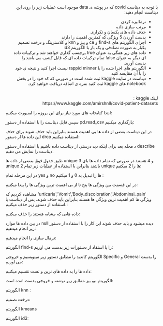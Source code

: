 <div dir="rtl">
  
  با توجه به دیتاست covid که در پوشه ی data موجود است عملیات زیر را روی این دیتاست انجام دهید:
  - نرمالیزه کردن
  - مرتب سازی داده
  - حذف داده های یکسان و تکراری
  - بدست آوردن 5 ویژگی که کمترین اهمیت را دارند
  -  اجرای الگوریتم های find-s و ce و بیز و knn و کلاسترینگ و درخت تصمیم یکبار به صورت تصادفی و یک بار با الگوریتم id3
  - داده های زیر همگی به عنوان true برچسب گذاری خواهند شد و ترکیبات داده ای دیگر به عنوان false تمام ترکیبات داده ای که قابل کشف می باشد را بدست آورید.
  - الگوریتم های اجرا شده را با rappid minner نیست اجرا کنید و نتیجه ی خود را با آن مقایسه کنید
  - دیتاست در سایت kaggle ثبت شده است در صورتی که کد خود را در بخش notebook های kaggle ثبت کنید نمره ی اضافه دریافت خواهید کرد.
  
  
<br />
  لینک kaggle
  : 
  <br />
  https://www.kaggle.com/amirshnll/covid-patient-datasets
  
</div>

ابتدا کتابخانه های مورد نیاز برای این پروزه را ایمپورت میکنیم:


سپس فایل دیتاست را با استفاده از دستور pd.read_csv بارگذاری میکنیم:


در این دیتاست بعضی از داده ها بی اهمیت هستند بنابراین باید حذف شوند برای حذف این داده ها از دستور drop استفاده میکنیم:


د محله بعد برای اینکه دید درستی از دیتاست داده باشیم با استفاده از دستور describe دیتاست را نمایش می دهیم:


طبق جدول فوق بعضی از داده ها unique 3 و 4 هستند در صورتی که تمام داده ها بای unique 2 باشند بنابراین با استفاده از عملیات زیر تمام unique ها را 2 میکنیم:


در این مرحله تمام yes  و  no ها را تبدیل به 0 و 1 میکنیم :


در این قسمت بین ویژگی ها پنج تا از بی اهمیت ترین ویژگی ها را پیدا میکنیم:




مشاهده کردیم که 'urticaria','Vomit','Body_discoloration','Abdominal_pain' ویژگی ها کم اهمیت ترین ویژگی ها هستند بنابراین باید حذف شوند. پس از دیتاست با استفاده از دستور زیر حذف میکنیم.:


داده هایی که مشابه هستند را حذف میکنیم:



در بین داده ها موارد null دیده میشود و باید حذف شوند این کار را با استفاده از دستور زیر انجام میدهیم:




نرمال سازی را انجام میدهیم:


الگوریتم find-s را با استفاد از دستورات زیر بدست می اوریم:



الگوریتم کاندید را مطابق دستور زیر مینویسیم و خروجی Specific و General را بدست می اوریم:



داده ها را به داده های ترین و تست تقسیم میکنیم:




الگوریتم نیو بیز مطابق زیر نوشته و خروجی بدست امده است:





الگوریتم knn :





درخت تصمیم:




الگوریتم kmeans




الگوریتم id3:






